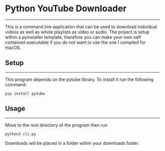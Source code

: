 # Python YouTube Downloader

---

This is a command line application that can be used to download individual videos as well as whole playlists as video or audio. The project is setup within a pyinstaller template, therefore you can make your own self contained executable if you do not want to use the one I compiled for macOS.

## Setup
---
This program depends on the pytube library. To install it run the following command:
```
pip install pytube
```

## Usage
---
Move to the root directory of the program then run
```
python3 cli.py
```

Downloads will be placed in a folder within your downloads folder.
